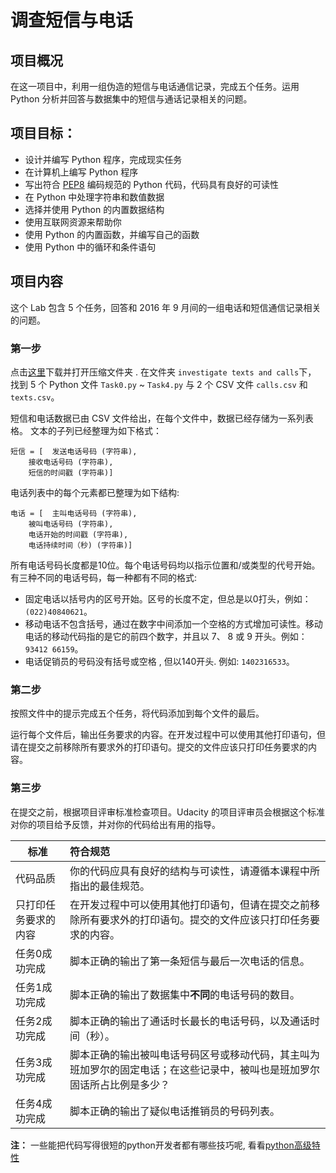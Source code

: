 # 调查短信与电话

## 项目概况
在这一项目中，利用一组伪造的短信与电话通信记录，完成五个任务。运用 Python 分析并回答与数据集中的短信与通话记录相关的问题。

## 项目目标：
* 设计并编写 Python 程序，完成现实任务
* 在计算机上编写 Python 程序
* 写出符合 [PEP8](https://www.python.org/dev/peps/pep-0008/) 编码规范的 Python 代码，代码具有良好的可读性
* 在 Python 中处理字符串和数值数据
* 选择并使用 Python 的内置数据结构
* 使用互联网资源来帮助你
* 使用 Python 的内置函数，并编写自己的函数
* 使用 Python 中的循环和条件语句

## 项目内容
这个 Lab 包含 5 个任务，回答和 2016 年 9 月间的一组电话和短信通信记录相关的问题。

### 第一步

点击[这里](https://github.com/udacity/cn-python-foundation.git)下载并打开压缩文件夹 . 在文件夹 `investigate texts and calls`下， 找到 5 个 Python 文件 `Task0.py` ~ `Task4.py` 与 2 个 CSV 文件 `calls.csv` 和 `texts.csv`。

短信和电话数据已由 CSV 文件给出，在每个文件中，数据已经存储为一系列表格。
文本的子列已经整理为如下格式：

```
短信 = [  发送电话号码 (字符串),
    接收电话号码 (字符串),
    短信的时间戳 (字符串)]
```

电话列表中的每个元素都已整理为如下结构:

```
电话 = [  主叫电话号码 (字符串),
    被叫电话号码 (字符串),
    电话开始的时间戳 (字符串),
    电话持续时间（秒) (字符串)]
```

所有电话号码长度都是10位。每个电话号码均以指示位置和/或类型的代号开始。有三种不同的电话号码，每一种都有不同的格式:

* 固定电话以括号内的区号开始。区号的长度不定，但总是以0打头，例如：`(022)40840621`。
* 移动电话不包含括号，通过在数字中间添加一个空格的方式增加可读性。移动电话的移动代码指的是它的前四个数字，并且以 7、 8 或 9 开头。例如：`93412 66159`。
* 电话促销员的号码没有括号或空格 , 但以140开头. 例如: `1402316533`。

### 第二步

按照文件中的提示完成五个任务，将代码添加到每个文件的最后。

运行每个文件后，输出任务要求的内容。在开发过程中可以使用其他打印语句，但请在提交之前移除所有要求外的打印语句。提交的文件应该只打印任务要求的内容。

### 第三步

在提交之前，根据项目评审标准检查项目。Udacity 的项目评审员会根据这个标准对你的项目给予反馈，并对你的代码给出有用的指导。

| 标准      | 符合规范                                     |
| ------- | :--------------------------------------- |
| 代码品质    | 你的代码应具有良好的结构与可读性，请遵循本课程中所指出的最佳规范。|
|只打印任务要求的内容 | 在开发过程中可以使用其他打印语句，但请在提交之前移除所有要求外的打印语句。提交的文件应该只打印任务要求的内容。|
| 任务0成功完成 | 脚本正确的输出了第一条短信与最后一次电话的信息。                  |
| 任务1成功完成 | 脚本正确的输出了数据集中**不同**的电话号码的数目。                 |
| 任务2成功完成 | 脚本正确的输出了通话时长最长的电话号码，以及通话时间（秒）。 |
| 任务3成功完成 | 脚本正确的输出被叫电话号码区号或移动代码，其主叫为班加罗尔的固定电话；在这些记录中，被叫也是班加罗尔固话所占比例是多少？ |
| 任务4成功完成 | 脚本正确的输出了疑似电话推销员的号码列表。                   |

**注：**
一些能把代码写得很短的python开发者都有哪些技巧呢, 看看[python高级特性](https://www.liaoxuefeng.com/wiki/0014316089557264a6b348958f449949df42a6d3a2e542c000/0014317568446245b3e1c8837414168bcd2d485e553779e000)
